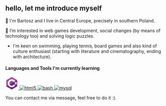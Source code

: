 ## hello, let me introduce myself

👋 I'm Bartosz and I live in Central Europe, precisely in southern Poland.

🙌 I’m interested in web games development, social changes (by means of technology too) and solving logic puzzles.

* I'm keen on swimming, playing tennis, board games and also kind of culture enthusiast (starting with literature and cinematography, ending with architecture).

<h4 align="left">Languages and Tools I'm currently learning</h4>
<p align="left">
  <a href="https://www.w3schools.com/cs/" target="_blank" rel="noreferrer"> <img src="https://raw.githubusercontent.com/devicons/devicon/master/icons/csharp/csharp-original.svg" alt="csharp" width="40" height="40"/> 
  </a> 
  <a href="https://react.dev/" target="_blank" rel="noreferrer"> <img src="https://upload.wikimedia.org/wikipedia/commons/thumb/a/a7/React-icon.svg/2300px-React-icon.svg.png" alt="html5" width="40" height="40"/> 
  </a> 
  <a href="https://www.gnu.org/software/bash/" target="_blank" rel="noreferrer"> <img src="https://e7.pngegg.com/pngimages/39/202/png-clipart-bash-shell-command-line-interface-ls-shell-rectangle-logo-thumbnail.png" alt="bash" width="40" height="40"/> 
  </a> 
  <a href="https://www.postgresql.org.pl/" target="_blank" rel="noreferrer"> <img src="https://static-00.iconduck.com/assets.00/postgresql-icon-1987x2048-v2fkmdaw.png" alt="mysql" width="40" height="40"/> 
  </a>
  </a> </p>

You can contact me via message, feel free to do it :).
